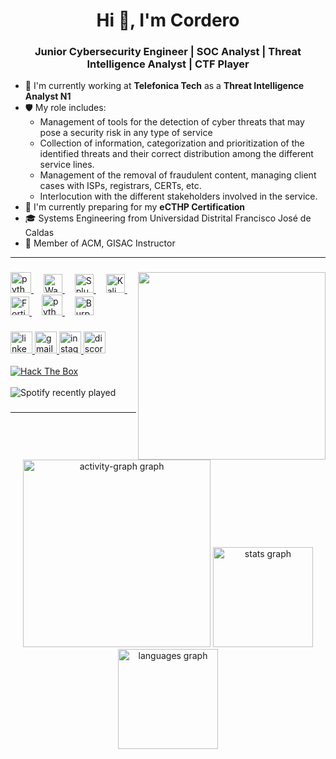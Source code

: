<h1 align="center">Hi 👋, I'm Cordero</h1>
<h3 align="center">Junior Cybersecurity Engineer | SOC Analyst | Threat Intelligence Analyst | CTF Player</h3>

- 🔭 I'm currently working at **Telefonica Tech** as a **Threat Intelligence Analyst N1** 
- 🛡️ My role includes:
  - Management of tools for the detection of cyber threats that may pose a security risk in any type of service
  - Collection of information, categorization and prioritization of the identified threats and their correct distribution among the different service lines.
  - Management of the removal of fraudulent content, managing client cases with ISPs, registrars, CERTs, etc.
  - Interlocution with the different stakeholders involved in the service.
- 🌱 I'm currently preparing for my **eCTHP Certification**
- 🎓 Systems Engineering from Universidad Distrital Francisco José de Caldas
- 🤝 Member of ACM, GISAC Instructor

---
###

<img align="right" height="300" src="/Resources/Gisac.gif"  />

###

<div align="left">
  <a href="https://www.python.org/doc/" target="_blank">
    <img src="https://skillicons.dev/icons?i=python" height="33" alt="python logo" />
  </a>
  <img width="12" />
  <a href="https://wazuh.com/" target="_blank">
    <img src="https://wazuh.com/assets/img/logos/wazuh/wazuh-black.svg" height="30" alt="Wazuh logo" />
  </a>
  <img width="12" />
  <a href="https://www.splunk.com/" target="_blank">
    <img src="https://www.splunk.com/content/dam/splunk2/images/splunk-logo.svg" height="30" alt="Splunk logo" />
  </a>
  <img width="12" />
  <a href="https://www.kali.org/" target="_blank">
    <img src="https://www.kali.org/images/kali-logo.svg" height="30" alt="Kali Linux logo" />
  </a>
  <img width="12" />
  <a href="https://www.fortinet.com/products/siem" target="_blank">
    <img src="https://www.fortinet.com/content/dam/fortinet/images/logos/logo-fortinet.svg" height="30" alt="FortiSIEM logo" />
  </a>
  <img width="12" />
  <a href="https://www.python.org/doc/" target="_blank">
    <img src="https://skillicons.dev/icons?i=python" height="33" alt="python logo" />
  </a>
  <img width="12" />
  <a href="https://portswigger.net/burp" target="_blank">
    <img src="https://www.svgrepo.com/show/454430/burpsuite-security-software.svg" height="30" alt="BurpSuite logo" />
  </a>
</div>

###

<div align="left">
  
  <a href="https://www.linkedin.com/in/jhonatanmoreno/" target="_blank">
    <img src="https://img.shields.io/static/v1?message=LinkedIn&logo=linkedin&label=&color=0077B5&logoColor=white&labelColor=&style=for-the-badge" height="35" alt="linkedin         logo"/>
  </a>
  
  <a href="mailto:jhonatanmoreno@acm.org" target="_blank">
    <img src="https://img.shields.io/static/v1?message=Gmail&logo=gmail&label=&color=D14836&logoColor=white&labelColor=&style=for-the-badge" height="35" alt="gmail logo"  />
  </a>
  
  <a href="https://www.instagram.com/jhonatan0x_/" target="_blank">
    <img src="https://img.shields.io/static/v1?message=Instagram&logo=instagram&label=&color=E4405F&logoColor=white&labelColor=&style=for-the-badge" height="35" alt="instagram     logo"  />
  </a>
  <a href="https://discordapp.com/users/d3vjh/" target="_blank">
    <img src="https://img.shields.io/static/v1?message=Discord&logo=discord&label=&color=7289DA&logoColor=white&labelColor=&style=for-the-badge" height="35" alt="discord logo"  />
  </a>


  <br>
  <br>
  <a href="https://app.hackthebox.com/profile/1022683" target="_blank">
    <img src="https://www.hackthebox.eu/badge/image/1022683" alt="Hack The Box">
  </a>
</div>

<br>
<img src="https://spotify-recently-played-readme.vercel.app/api?user=31endjz7tvfbbvv4l52mwfx75r3a&count=1" alt="Spotify recently played"  />

###
---

<div align="center">
    <img src="https://github-readme-activity-graph.vercel.app/graph?username=d3vjh&radius=16&theme=nord&area=true&order=5&hide_title=true&hide_border=true&custom_title=Activity" height="300" alt="activity-graph graph"  />
  <img src="https://github-readme-stats.vercel.app/api?username=d3vjh&hide_title=true&hide_rank=false&show_icons=true&include_all_commits=true&count_private=true&disable_animations=false&theme=nord&locale=en&hide_border=true&order=1" height="160" alt="stats graph"  />
  <img src="https://github-readme-stats.vercel.app/api/top-langs?username=d3vjh&locale=en&hide_title=false&layout=compact&card_width=320&langs_count=6&theme=nord&hide_border=true&order=2" height="160" alt="languages graph"  />

</div>

###

###
</div>
